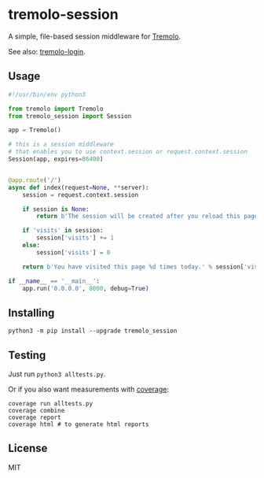 # tremolo-session
A simple, file-based session middleware for [Tremolo](https://github.com/nggit/tremolo).

See also: [tremolo-login](https://github.com/nggit/tremolo-login).

## Usage
```python
#!/usr/bin/env python3

from tremolo import Tremolo
from tremolo_session import Session

app = Tremolo()

# this is a session middleware
# that enables you to use context.session or request.context.session
Session(app, expires=86400)


@app.route('/')
async def index(request=None, **server):
    session = request.context.session

    if session is None:
        return b'The session will be created after you reload this page.'

    if 'visits' in session:
        session['visits'] += 1
    else:
        session['visits'] = 0

    return b'You have visited this page %d times today.' % session['visits']

if __name__ == '__main__':
    app.run('0.0.0.0', 8000, debug=True)
```

## Installing
```
python3 -m pip install --upgrade tremolo_session
```

## Testing
Just run `python3 alltests.py`.

Or if you also want measurements with [coverage](https://coverage.readthedocs.io/):

```
coverage run alltests.py
coverage combine
coverage report
coverage html # to generate html reports
```

## License
MIT
